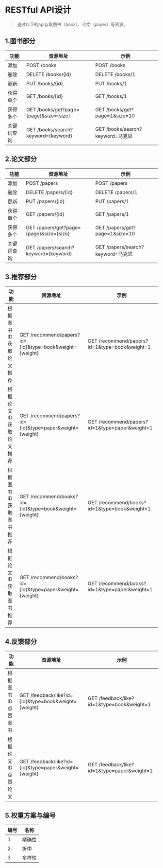 # RESTful API设计
>通过以下的api存取图书（book）、论文（paper）等资源。

## 1.图书部分
|功能|资源地址|示例|
| --- | --- | --- |
|添加|POST /books|POST /books|
|删除|DELETE /books/{id}|DELETE /books/1|
|更新|PUT /books/{id}|PUT /books/1|
|获得单个|GET /books/{id}|GET /books/1|
|获得多个|GET /books/get?page={page}&size={size}|GET /books/get?page=1&size=10|
|关键词查询|GET /books/search?keyword={keyword}|GET /books/search?keyword=马克思|

## 2.论文部分
|功能|资源地址|示例|
| --- | --- | --- |
|添加|POST /papers|POST /papers|
|删除|DELETE /papers/{id}|DELETE /papers/1|
|更新|PUT /papers/{id}|PUT /papers/1|
|获得单个|GET /papers/{id}|GET /papers/1|
|获得多个|GET /papers/get?page={page}&size={size}|GET /papers/get?page=1&size=10|
|关键词查询|GET /papers/search?keyword={keyword}|GET /papers/search?keyword=马克思|

## 3.推荐部分
|功能|资源地址|示例|
| --- | --- | --- |
|根据图书ID获取论文推荐|GET /recommend/papers?id={id}&type=book&weight={weight}|GET /recommend/papers?id=1&type=book&weight=1|
|根据论文ID获取论文推荐|GET /recommend/papers?id={id}&type=paper&weight={weight}|GET /recommend/papers?id=1&type=paper&weight=1|
|根据图书ID获取图书推荐|GET /recommend/books?id={id}&type=book&weight={weight}|GET /recommend/books?id=1&type=book&weight=1|
|根据论文ID获取图书推荐|GET /recommend/books?id={id}&type=paper&weight={weight}|GET /recommend/books?id=1&type=paper&weight=1|

## 4.反馈部分
|功能|资源地址|示例|
| --- | --- | --- |
|根据图书ID点赞图书|GET /feedback/like?id={id}&type=book&weight={weight}|GET /feedback/like?id=1&type=book&weight=1|
|根据论文ID点赞论文|GET /feedback/like?id={id}&type=paper&weight={weight}|GET /feedback/like?id=1&type=paper&weight=1|

## 5.权重方案与编号
|编号|名称|
| --- | --- |
|1|精确性|
|2|折中|
|3|多样性|